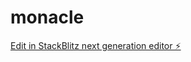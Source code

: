 # monacle

[Edit in StackBlitz next generation editor ⚡️](https://stackblitz.com/~/github.com/jacob-burgess/monacle)
